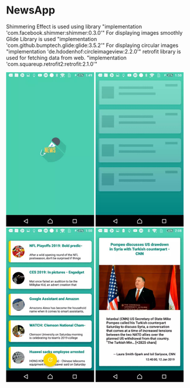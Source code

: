 # NewsApp

Shimmering Effect is used using library               "implementation 'com.facebook.shimmer:shimmer:0.3.0'"
For displaying images smoothly Glide Library is used  "implementation 'com.github.bumptech.glide:glide:3.5.2'"
For displaying circular images                        "implementation 'de.hdodenhof:circleimageview:2.2.0'"
retrofit library is used for fetching data from web.  "implementation 'com.squareup.retrofit2:retrofit:2.1.0'"


<img src="https://github.com/raheez/NewsApp/blob/master/ScreenShots/SplashScreen.jpg" width="240" height="420">    <img src="https://github.com/raheez/NewsApp/blob/master/ScreenShots/ShimmeringEffect.jpg" width="240" height="420"><img src="https://github.com/raheez/NewsApp/blob/master/ScreenShots/ListScreen.jpg" width="240" height="420"> <img src="https://github.com/raheez/NewsApp/blob/master/ScreenShots/NewsDetais.jpg" width="240" height="420"> 
